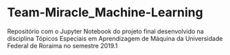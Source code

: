 # Team-Miracle_Machine-Learning
Repositório com o Jupyter Notebook do projeto final desenvolvido na disciplina Tópicos Especiais em Aprendizagem de Máquina da Universidade Federal de Roraima no semestre 2019.1
